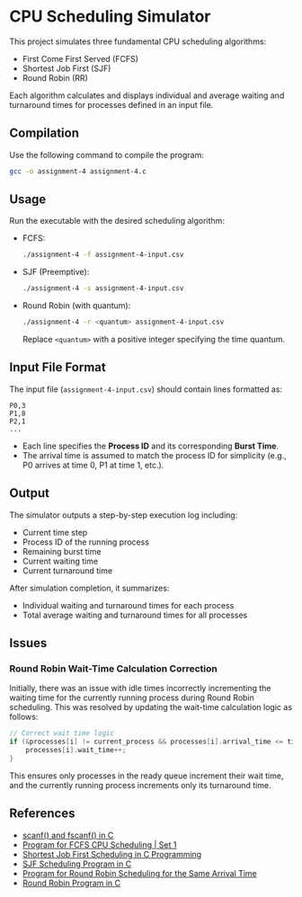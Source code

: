 # CPU Scheduling Simulator

This project simulates three fundamental CPU scheduling algorithms:

- First Come First Served (FCFS)
- Shortest Job First (SJF)
- Round Robin (RR)

Each algorithm calculates and displays individual and average waiting and turnaround times for processes defined in an input file.

## Compilation

Use the following command to compile the program:

```bash
gcc -o assignment-4 assignment-4.c
```

## Usage

Run the executable with the desired scheduling algorithm:

- FCFS:
  ```bash
  ./assignment-4 -f assignment-4-input.csv
  ```

- SJF (Preemptive):
  ```bash
  ./assignment-4 -s assignment-4-input.csv
  ```

- Round Robin (with quantum):
  ```bash
  ./assignment-4 -r <quantum> assignment-4-input.csv
  ```
  Replace `<quantum>` with a positive integer specifying the time quantum.

## Input File Format

The input file (`assignment-4-input.csv`) should contain lines formatted as:

```
P0,3
P1,8
P2,1
...
```
- Each line specifies the **Process ID** and its corresponding **Burst Time**.
- The arrival time is assumed to match the process ID for simplicity (e.g., P0 arrives at time 0, P1 at time 1, etc.).

## Output

The simulator outputs a step-by-step execution log including:
- Current time step
- Process ID of the running process
- Remaining burst time
- Current waiting time
- Current turnaround time

After simulation completion, it summarizes:
- Individual waiting and turnaround times for each process
- Total average waiting and turnaround times for all processes

## Issues

### Round Robin Wait-Time Calculation Correction
Initially, there was an issue with idle times incorrectly incrementing the waiting time for the currently running process during Round Robin scheduling. This was resolved by updating the wait-time calculation logic as follows:

```c
// Correct wait time logic
if (&processes[i] != current_process && processes[i].arrival_time <= time && processes[i].burst_left > 0) {
    processes[i].wait_time++;
}
```

This ensures only processes in the ready queue increment their wait time, and the currently running process increments only its turnaround time.


## References
- [scanf() and fscanf() in C](https://www.geeksforgeeks.org/scanf-and-fscanf-in-c/)
- [Program for FCFS CPU Scheduling | Set 1](https://github.com/AugustineAykara/CPU-Scheduling-Algorithm-In-C/blob/master/FCFS.c)
- [Shortest Job First Scheduling in C Programming](https://www.edureka.co/blog/sjf-scheduling-in-c/)
- [SJF Scheduling Program in C](https://www.sanfoundry.com/c-program-sjf-scheduling/#google_vignette)
- [Program for Round Robin Scheduling for the Same Arrival Time](https://www.geeksforgeeks.org/program-for-round-robin-scheduling-for-the-same-arrival-time/)
- [Round Robin Program in C](https://www.ccbp.in/blog/articles/round-robin-program-in-c)
